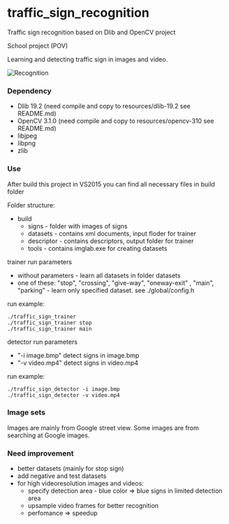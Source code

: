 # traffic_sign_recognition
Traffic sign recognition based on Dlib and OpenCV project

School project (POV)

Learning and detecting traffic sign in images and video.

![Recognition](https://raw.githubusercontent.com/pkubica/traffic_sign_recognition/master/results/recognize-01.png)

### Dependency
- Dlib 19.2 (need compile and copy to resources/dlib-19.2 see README.md)
- OpenCV 3.1.0 (need compile and copy to resources/opencv-310 see README.md) 
- libjpeg
- libpng
- zlib

### Use
After build this project in VS2015 you can find all necessary files in build folder

Folder structure:
- build 
  - signs - folder with images of signs
  - datasets - contains xml documents, input floder for trainer
  - descriptor - contains descriptors, output folder for trainer
  - tools - contains imglab.exe for creating datasets
  
trainer run parameters
- without parameters - learn all datasets in folder datasets
- one of these: "stop", "crossing", "give-way", "oneway-exit" , "main", "parking" - learn only specified dataset. see ./global/config.h

run example:
```
./traffic_sign_trainer
./traffic_sign_trainer stop
./traffic_sign_trainer main
```

detector run parameters
- "-i image.bmp" detect signs in image.bmp
- "-v video.mp4" detect signs in video.mp4

run example:
```
./traffic_sign_detector -i image.bmp
./traffic_sign_detector -v video.mp4
```
  
### Image sets
Images are mainly from Google street view. Some images are from searching at Google images.

### Need improvement
- better datasets (mainly for stop sign)
- add negative and test datasets
- for high videoresolution images and videos:
  - specify detection area - blue color => blue signs in limited detection area
  - upsample video frames for better recognition
  - perfomance => speedup

